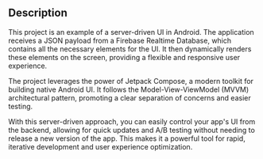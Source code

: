 ## Description

This project is an example of a server-driven UI in Android. The application receives a JSON payload from a Firebase Realtime Database, which contains all the necessary elements for the UI. It then dynamically renders these elements on the screen, providing a flexible and responsive user experience.

The project leverages the power of Jetpack Compose, a modern toolkit for building native Android UI. It follows the Model-View-ViewModel (MVVM) architectural pattern, promoting a clear separation of concerns and easier testing.

With this server-driven approach, you can easily control your app's UI from the backend, allowing for quick updates and A/B testing without needing to release a new version of the app. This makes it a powerful tool for rapid, iterative development and user experience optimization.
